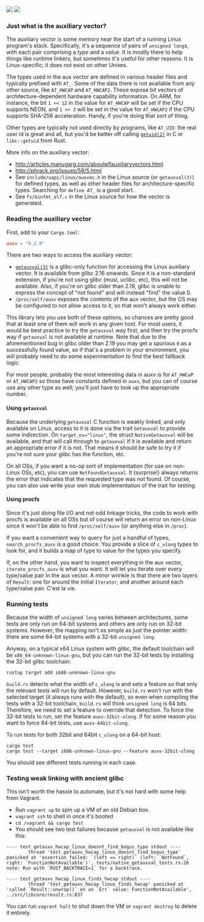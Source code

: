 ![](https://img.shields.io/crates/v/auxv.svg) ![](https://docs.rs/auxv/badge.svg)

### Just what is the auxiliary vector?

The auxiliary vector is some memory near the start of a running Linux program's stack. Specifically, it's a sequence of pairs of `unsigned long`s, with each pair comprising a *type* and a *value*. It is mostly there to help things like runtime linkers, but sometimes it's useful for other reasons. It is Linux-specific; it does not exist on other Unixes.

The types used in the aux vector are defined in various header files and typically prefixed with `AT_`. Some of the data there is not available from any other source, like `AT_HWCAP` and `AT_HWCAP2`. These expose bit vectors of architecture-dependent hardware capability information. On ARM, for instance, the bit `1 << 12` in the value for `AT_HWCAP` will be set if the CPU supports NEON, and `1 << 3` will be set in the value for `AT_HWCAP2` if the CPU supports SHA-256 acceleration. Handy, if you're doing that sort of thing.

Other types are typically not used directly by programs, like `AT_UID`: the real user id is great and all, but you'd be better off calling [`getuid(2)`](https://linux.die.net/man/2/getuid) in C or `libc::getuid` from Rust.

More info on the auxiliary vector:

- http://articles.manugarg.com/aboutelfauxiliaryvectors.html
- http://phrack.org/issues/58/5.html
- See `include/uapi/linux/auxvec.h` in the Linux source (or `getauxval(3)`) for defined types, as well as other header files for architecture-specific types. Searching for `define AT_` is a good start.
- See `fs/binfmt_elf.c` in the Linux source for how the vector is generated.

### Reading the auxiliary vector

First, add to your `Cargo.toml`:

```toml
auxv = "0.2.0"
```

There are two ways to access the auxiliary vector:

- [`getauxval(3)`](https://linux.die.net/man/3/getauxval) is a glibc-only function for accessing the Linux auxiliary vector. It is available from glibc 2.16 onwards. Since it is a non-standard extension, if you're not using glibc (musl, uclibc, etc), this will not be available. Also, if you're on glibc older than 2.19, glibc is unable to express the concept of "not found" and will instead "find" the value 0.
- `/proc/self/auxv` exposes the contents of the aux vector, but the OS may be configured to not allow access to it, so that won't always work either.

This library lets you use both of these options, so chances are pretty good that at least one of them will work in any given host. For most users, it would be best practice to try the `getauxval` way first, and then try the procfs way if `getauxval` is not available at runtime. Note that due to the aforementioned bug in glibc older than 2.19 you may get a spurious `0` as a successfully found value, so if that's a problem in your environment, you will probably need to do some experimentation to find the best fallback logic.

For most people, probably the most interesting data in auxv is for `AT_HWCaP` or `AT_HWCAP2` so those have constants defined in `auxv`, but you can of course use any other type as well; you'll just have to look up the appropriate number.

#### Using `getauxval`

Because the underlying `getauxval` C function is weakly linked, and only available on Linux, access to it is done via the trait `Getauxval` to provide some indirection. On `target_os="linux"`, the struct `NativeGetauxval` will be available, and that will call through to `getauxval` if it is available and return an appropriate error if it is not. That means it should be safe to try it if you're not sure your glibc has the function, etc.

On all OSs, if you want a no-op sort of implementation (for use on non-Linux OSs, etc), you can use `NotFoundGetauxval`. It (surprise!) always returns the error that indicates that the requested type was not found. Of course, you can also use write your own stub implementation of the trait for testing.

#### Using procfs

Since it's just doing file I/O and not odd linkage tricks, the code to work with procfs is available on all OSs but of course will return an error on non-Linux since it won't be able to find `/proc/self/auxv` (or anything else in `/proc`).

If you want a convenient way to query for just a handful of types, `search_procfs_auxv` is a good choice. You provide a slice of `c_ulong` types to look for, and it builds a map of type to value for the types you specify.

If, on the other hand, you want to inspect everything in the aux vector, `iterate_procfs_auxv` is what you want. It will let you iterate over every type/value pair in the aux vector. A minor wrinkle is that there are two layers of `Result`: one for around the initial `Iterator`, and another around each type/value pair. C'est la vie.

### Running tests

Because the width of `unsigned long` varies between architectures, some tests are only run on 64-bit systems and others are only run on 32-bit systems. However, the mapping isn't as simple as just the pointer width: there are some 64-bit systems with a 32-bit `unsigned long`.
 
 Anyway, on a typical x64 Linux system with glibc, the default toolchain will be `x86_64-unknown-linux-gnu`, but you can run the 32-bit tests by installing the 32-bit glibc toolchain:

```
rustup target add i686-unknown-linux-gnu
```

`build.rs` detects what the width of `c_ulong` is and sets a feature so that only the relevant tests will run by default. However, `build.rs` won't run with the selected target (it always runs with the default), so even when compiling the tests with a 32-bit toolchain, `build.rs` will think `unsigned long` is 64 bits. Therefore, we need to set a feature to override that detection. To force the 32-bit tests to run, set the feature `auxv-32bit-ulong`. If for some reason you want to force 64-bit tests, use `auxv-64bit-ulong`.

To run tests for both 32bit and 64bit `c_ulong` on a 64-bit host:

```
cargo test
cargo test --target i686-unknown-linux-gnu --feature auxv-32bit-ulong
```

You should see different tests running in each case.

### Testing weak linking with ancient glibc

This isn't worth the hassle to automate, but it's not hard with some help from Vagrant.

- Run `vagrant up` to spin up a VM of an old Debian box.
- `vagrant ssh` to shell in once it's booted
- `cd /vagrant && cargo test`
- You should see two test failures because `getauxval` is not available like this:

```
---- test_getauxv_hwcap_linux_doesnt_find_bogus_type stdout ----
        thread 'test_getauxv_hwcap_linux_doesnt_find_bogus_type' panicked at 'assertion failed: `(left == right)` (left: `NotFound`, right: `FunctionNotAvailable`)', tests/native_getauxval_tests.rs:26
note: Run with `RUST_BACKTRACE=1` for a backtrace.

---- test_getauxv_hwcap_linux_finds_hwcap stdout ----
        thread 'test_getauxv_hwcap_linux_finds_hwcap' panicked at 'called `Result::unwrap()` on an `Err` value: FunctionNotAvailable', ../src/libcore/result.rs:837
```

You can run `vagrant halt` to shut down the VM or `vagrant destroy` to delete it entirely.
